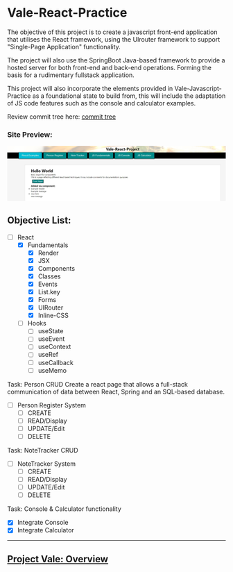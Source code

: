 # Vale-React-Practice

The objective of this project is to create a javascript front-end application that utilises the React framework, using the UIrouter framework to support "Single-Page Application" functionality.

The project will also use the SpringBoot Java-based framework to provide a hosted server for both front-end and back-end operations. Forming the basis for a rudimentary fullstack application.

This project will also incorporate the elements provided in Vale-Javascript-Practice as a foundational state to build from, this will include the adaptation of JS code features such as the console and calculator examples.

Review commit tree here: [commit tree](https://github.com/MorickClive/Vale-React-Practice/network)

### Site Preview:


  ![Site Preview](./src/resources/css/img/example%20page.jpg)


## Objective List:

- [ ] React
  - [X] Fundamentals
    - [X] Render
    - [X] JSX
    - [X] Components
    - [X] Classes
    - [X] Events
    - [X] List.key
    - [X] Forms
    - [X] UIRouter
    - [X] Inline-CSS
  - [ ] Hooks
    - [ ] useState
    - [ ] useEvent
    - [ ] useContext
    - [ ] useRef
    - [ ] useCallback
    - [ ] useMemo

Task: Person CRUD
Create a react page that allows a full-stack communication of data between React, Spring and an SQL-based database.

- [ ] Person Register System
  - [ ] CREATE
  - [ ] READ/Display
  - [ ] UPDATE/Edit
  - [ ] DELETE

Task: NoteTracker CRUD

- [ ] NoteTracker System
  - [ ] CREATE
  - [ ] READ/Display
  - [ ] UPDATE/Edit
  - [ ] DELETE
 
 Task: Console & Calculator functionality
 - [X] Integrate Console
 - [X] Integrate Calculator

---

## [Project Vale: Overview](https://github.com/MorickClive/Project-Vale/blob/main/README.md#project-vale)